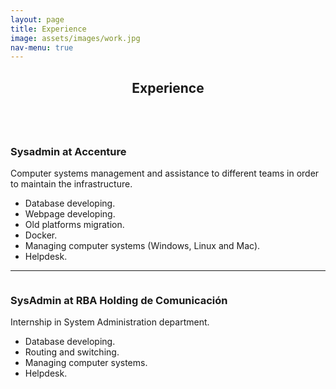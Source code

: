 ```yaml
---
layout: page
title: Experience
image: assets/images/work.jpg
nav-menu: true
---
```


<!-- Main -->
<div id="main" class="alt">

<!-- Experience -->
<section id="one">
	<div class="inner">
		<header class="major">
			<h1>Experience</h1>
		</header>

<!-- Content -->
<!-- Accenture -->
<div class="6u 12u$(small)">
<p><span class="image right"><img src="{% link assets/images/logoaccenture.png %}" alt="" /></span>
		<h3>Sysadmin at Accenture</h3>
		Computer systems management and assistance to different teams in order to maintain the infrastructure. 
		</p>
		<ul>
			<li>Database developing.</li>
			<li>Webpage developing.</li>
			<li>Old platforms migration.</li>
			<li>Docker.</li>
			<li>Managing computer systems (Windows, Linux and Mac).</li>
			<li>Helpdesk.</li>
		</ul>
</div>
<!-- End Accenture -->
<hr>

<!-- Internship Description -->
<div class="6u 12u$(small)">
<p><span class="image right"><img src="{% link assets/images/rba.png %}" alt="" /></span>
		<h3>SysAdmin at RBA Holding de Comunicación</h3>
		<p>Internship in System Administration department.</p>
		<ul>
			<li>Database developing.</li>
			<li>Routing and switching.</li>
			<li>Managing computer systems.</li>
			<li>Helpdesk.</li>
		</ul>
		</p>
</div>
<!-- End Internship Description -->